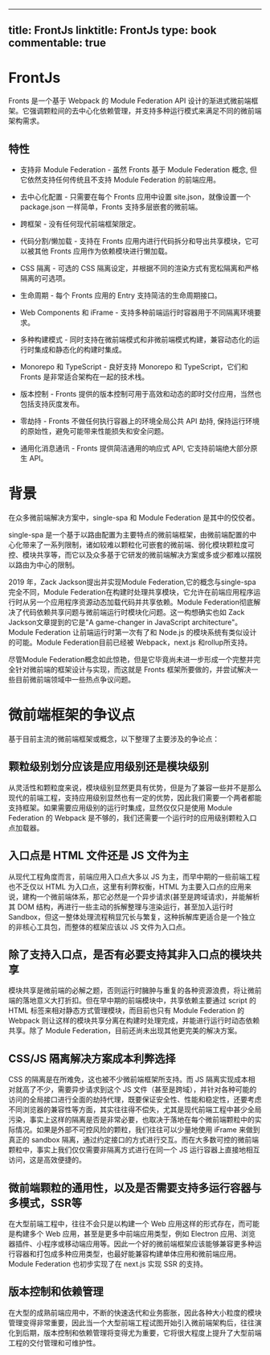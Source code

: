 
---
title: FrontJs
linktitle: FrontJs
type: book
commentable: true
---

# FrontJs

Fronts 是一个基于 Webpack 的 Module Federation API 设计的渐进式微前端框架。它强调颗粒间的去中心化依赖管理，并支持多种运行模式来满足不同的微前端架构需求。

## 特性

- 支持非 Module Federation - 虽然 Fronts 基于 Module Federation 概念, 但它依然支持任何传统且不支持 Module Federation 的前端应用。

- 去中心化配置 - 只需要在每个 Fronts 应用中设置 site.json，就像设置一个 package.json 一样简单，Fronts 支持多层嵌套的微前端。

- 跨框架 - 没有任何现代前端框架限定。

- 代码分割/懒加载 - 支持在 Fronts 应用内进行代码拆分和导出共享模块，它可以被其他 Fronts 应用作为依赖模块进行懒加载。

- CSS 隔离 - 可选的 CSS 隔离设定，并根据不同的渲染方式有宽松隔离和严格隔离的可选项。

- 生命周期 - 每个 Fronts 应用的 Entry 支持简洁的生命周期接口。

- Web Components 和 iFrame - 支持多种前端运行时容器用于不同隔离环境要求。

- 多种构建模式 - 同时支持在微前端模式和非微前端模式构建，兼容动态化的运行时集成和静态化的构建时集成。

- Monorepo 和 TypeScript - 良好支持 Monorepo 和 TypeScript，它们和 Fronts 是非常适合架构在一起的技术栈。

- 版本控制 - Fronts 提供的版本控制可用于高效和动态的即时交付应用，当然也包括支持灰度发布。

- 零劫持 - Fronts 不做任何执行容器上的环境全局公共 API 劫持, 保持运行环境的原始性，避免可能带来性能损失和安全问题。

- 通用化消息通讯 - Fronts 提供简洁通用的响应式 API, 它支持前端绝大部分原生 API。

# 背景

在众多微前端解决方案中，single-spa 和 Module Federation 是其中的佼佼者。

single-spa 是一个基于以路由配置为主要特点的微前端框架，由微前端配置的中心化带来了一系列限制，诸如较难以颗粒化可嵌套的微前端、弱化模块颗粒度可控、模块共享等，而它以及众多基于它研发的微前端解决方案或多或少都难以摆脱以路由为中心的限制。

2019 年，Zack Jackson提出并实现Module Federation,它的概念与single-spa 完全不同，Module Federation在构建时处理共享模块，它允许在前端应用程序运行时从另一个应用程序资源动态加载代码并共享依赖。Module Federation彻底解决了代码依赖共享问题与微前端运行时模块化问题。这一构想确实也如 Zack Jackson文章提到的它是"A game-changer in JavaScript architecture"。Module Federation 让前端运行时第一次有了和 Node.js 的模块系统有类似设计的可能。Module Federation目前已经被 Webpack，next.js 和rollup所支持。

尽管Module Federation概念如此惊艳，但是它毕竟尚未进一步形成一个完整并完全针对微前端的框架设计与实现，而这就是 Fronts 框架所要做的，并尝试解决一些目前微前端领域中一些热点争议问题。

# 微前端框架的争议点

基于目前主流的微前端框架或概念，以下整理了主要涉及的争论点：

## 颗粒级别划分应该是应用级别还是模块级别

从灵活性和颗粒度来说，模块级别显然更具有优势，但是为了兼容一些并不是那么现代的前端工程，支持应用级别显然也有一定的优势，因此我们需要一个两者都能支持框架。如果需要应用级别的运行时集成，显然仅仅只是使用 Module Federation 的 Webpack 是不够的，我们还需要一个运行时的应用级别颗粒入口点加载器。

## 入口点是 HTML 文件还是 JS 文件为主

从现代工程角度而言，前端应用入口点大多以 JS 为主，而早中期的一些前端工程也不乏仅以 HTML 为入口点，这里有利弊权衡，HTML 为主要入口点的应用来说，建构一个微前端体系，那它必然是一个异步请求(甚至是跨域请求)，并能解析其 DOM 结构，再进行一些主动的拆解整理与渲染运行，甚至加入运行时 Sandbox，但这一整体处理流程稍显冗长与繁复，这种拆解库更适合是一个独立的非核心工具包，而整体的框架应该以 JS 文件为入口点。

## 除了支持入口点，是否有必要支持其非入口点的模块共享

模块共享是微前端的必解之题，否则运行时臃肿与重复的各种资源浪费，将让微前端的落地意义大打折扣。但在早中期的前端模块中，共享依赖主要通过 script 的 HTML 标签来相对静态方式管理模块，而目前也只有 Module Federation 的 Webpack 则让这样的模块共享分离在构建时处理完成，并能进行运行时动态依赖共享。除了 Module Federation，目前还尚未出现其他更完美的解决方案。

## CSS/JS 隔离解决方案成本利弊选择

CSS 的隔离是在所难免，这也被不少微前端框架所支持。而 JS 隔离实现成本相对就高了不少，需要异步请求到这个 JS 文件（甚至是跨域），并针对各种可能的访问的全局接口进行全面的劫持代理，既要保证安全性、性能和稳定性，还要考虑不同浏览器的兼容性等方面，其实往往得不偿失，尤其是现代前端工程中甚少全局污染，事实上这样的隔离是否是非常必要，也取决于落地在每个微前端颗粒中的实际情况。如果是外部不可控风险的颗粒，我们往往可以少量地使用 iFrame 来做到真正的 sandbox 隔离，通过约定接口的方式进行交互。而在大多数可控的微前端颗粒中，事实上我们仅仅需要非隔离方式进行在同一个 JS 运行容器上直接地相互访问，这是高效便捷的。

## 微前端颗粒的通用性，以及是否需要支持多运行容器与多模式，SSR等

在大型前端工程中，往往不会只是以构建一个 Web 应用这样的形式存在，而可能是构建多个 Web 应用，甚至是更多中前端应用类型，例如 Electron 应用、浏览器插件、小程序或移动端应用等。因此一个好的微前端框架应该能够兼容更多种运行容器和打包成多种应用类型，也最好能兼容构建单体应用和微前端应用。Module Federation 也初步实现了在 next.js 实现 SSR 的支持。

## 版本控制和依赖管理

在大型的成熟前端应用中，不断的快速迭代和业务膨胀，因此各种大小粒度的模块管理变得非常重要，因此当一个大型前端工程试图开始引入微前端架构后，往往演化到后期，版本控制和依赖管理将变得尤为重要，它将很大程度上提升了大型前端工程的交付管理和可维护性。


    